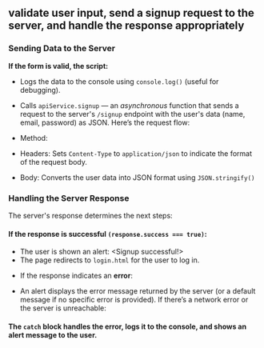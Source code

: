 ## validate user input, send a signup request to the server, and handle the response appropriately

### Sending Data to the Server
**If the form is valid, the script:**

* Logs the data to the console using ``console.log()`` (useful for debugging).
* Calls ``apiService.signup`` — an *asynchronous* function that sends a <POST> request to the server's ``/signup`` endpoint with the user's data (name, email, password) as JSON.
Here’s the request flow:

* Method: <POST>
* Headers: Sets ``Content-Type`` to ```application/json``` to indicate the format of the request body.
* Body: Converts the user data into JSON format using ```JSON.stringify()```

 ### Handling the Server Response
The server's response determines the next steps:

#### If the response is successful ``(response.success === true)``:

- The user is shown an alert: <Signup successful!>
- The page redirects to ```login.html``` for the user to log in.
* If the response indicates an **error**:

- An alert displays the error message returned by the server (or a default message if no specific error is provided).
If there’s a network error or the server is unreachable:

#### The ``catch`` block handles the error, logs it to the console, and shows an alert message to the user.